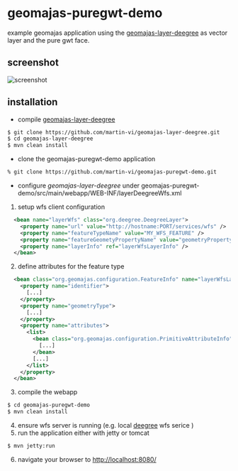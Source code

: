 geomajas-puregwt-demo
=====================

example geomajas application using the [geomajas-layer-deegree](https://github.com/martin-vi/geomajas-layer-deegree) as vector layer and the pure gwt face.

screenshot
----------

[screenshot]: https://github.com/martin-vi/geomajas-puregwt-demo/raw/master/resources/geomajasPureGWTClient.png

![screenshot][screenshot]

installation
------------

* compile [geomajas-layer-deegree](https://github.com/martin-vi/geomajas-layer-deegree)
```bash
$ git clone https://github.com/martin-vi/geomajas-layer-deegree.git
$ cd geomajas-layer-deegree
$ mvn clean install
```

* clone the geomajas-puregwt-demo application
```bash
% git clone https://github.com/martin-vi/geomajas-puregwt-demo.git
```

* configure _geomajas-layer-deegree_ under geomajas-puregwt-demo/src/main/webapp/WEB-INF/layerDeegreeWfs.xml

1. setup wfs client configuration

  ```xml
    <bean name="layerWfs" class="org.deegree.DeegreeLayer">
      <property name="url" value="http://hostname:PORT/services/wfs" />
      <property name="featureTypeName" value="MY_WFS_FEATURE" />
      <property name="featureGeometyPropertyName" value="geometryProperty" />
      <property name="layerInfo" ref="layerWfsLayerInfo" />
    </bean>
  ```
2. define attributes for the feature type

  ```xml
    <bean class="org.geomajas.configuration.FeatureInfo" name="layerWfsLayerFeatureInfo">
      <property name="identifier">
        [...]
      </property>
      <property name="geometryType">
        [...]
      </property>
      <property name="attributes">
        <list>
          <bean class="org.geomajas.configuration.PrimitiveAttributeInfo">
            [...]
          </bean>
          [...]
        </list>
      </property>
    </bean>
   ```
3. compile the webapp

  ```bash
$ cd geomajas-puregwt-demo
$ mvn clean install
  ```
4. ensure wfs server is running (e.g. local [deegree](http://www.deegree.org/Download) wfs serice )
5. run the application either with jetty or tomcat

  ```bash
$ mvn jetty:run
  ```

6. navigate your browser to [http://localhost:8080/](http://localhost:8080/)
